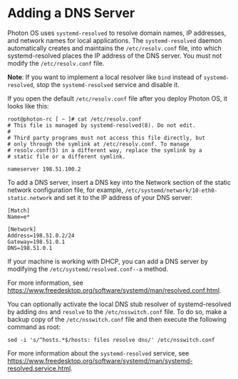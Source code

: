 # Adding a DNS Server 

Photon OS uses `systemd-resolved` to resolve domain names, IP addresses, and network names for local applications. The `systemd-resolved` daemon automatically creates and maintains the `/etc/resolv.conf` file, into which systemd-resolved places the IP address of the DNS server. You must not modify the `/etc/resolv.conf` file.

**Note**: If you want to implement a local resolver like `bind` instead of `systemd-resolved`, stop the `systemd-resolved` service and disable it.

If you open the default `/etc/resolv.conf` file after you deploy Photon OS, it looks like this: 

	root@photon-rc [ ~ ]# cat /etc/resolv.conf
	# This file is managed by systemd-resolved(8). Do not edit.
	#
	# Third party programs must not access this file directly, but
	# only through the symlink at /etc/resolv.conf. To manage
	# resolv.conf(5) in a different way, replace the symlink by a
	# static file or a different symlink.

	nameserver 198.51.100.2

To add a DNS server, insert a DNS key into the Network section of the static network configuration file, for example,  `/etc/systemd/network/10-eth0-static.network` and set it to the IP address of your DNS server: 

	[Match]
	Name=e*

	[Network]
	Address=198.51.0.2/24
	Gateway=198.51.0.1
	DNS=198.51.0.1

If your machine is working with DHCP, you can add a DNS server by modifying the `/etc/systemd/resolved.conf--a` method.

For more information, see https://www.freedesktop.org/software/systemd/man/resolved.conf.html.

You can optionally activate the local DNS stub resolver of systemd-resolved by adding `dns` and `resolve` to the  `/etc/nsswitch.conf` file. To do so, make a backup copy of the `/etc/nsswitch.conf` file and then execute the following command as root:

	sed -i 's/^hosts.*$/hosts: files resolve dns/' /etc/nsswitch.conf

For more information about the `systemd-resolved` service, see https://www.freedesktop.org/software/systemd/man/systemd-resolved.service.html.